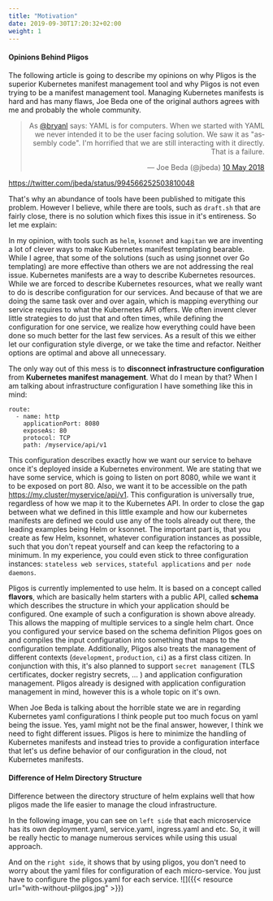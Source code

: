 ```yaml
---
title: "Motivation"
date: 2019-09-30T17:20:32+02:00
weight: 1
---
```


#### Opinions Behind Pligos

The following article is going to describe my opinions on why Pligos is the superior Kubernetes manifest management tool and why Pligos is not even trying to be a manifest management tool. Managing Kubernetes manifests is hard and has many flaws, Joe Beda one of the original authors agrees with me and probably the whole community.

<div style="text-align: right">  

<blockquote class="twitter-tweet" data-lang="en-gb"><p lang="en" dir="ltr">As <a href="https://twitter.com/bryanl?ref_src=twsrc%5Etfw">@bryanl</a> says: YAML is for computers. When we started with YAML we never intended it to be the user facing solution. We saw it as &quot;assembly code&quot;. I&#39;m horrified that we are still interacting with it directly. That is a failure.</p>&mdash; Joe Beda (@jbeda) <a href="https://twitter.com/jbeda/status/994566252503810048?ref_src=twsrc%5Etfw">10 May 2018</a></blockquote>
<script async src="https://platform.twitter.com/widgets.js" charset="utf-8"></script>
 
 
</div>


<https://twitter.com/jbeda/status/994566252503810048>

That's why an abundance of tools have been published to mitigate this problem. However I believe, while there are tools, such as `draft.sh` that are fairly close, there is no solution which fixes this issue in it's entireness. So let me explain:

In my opinion, with tools such as `helm`, `ksonnet` and `kapitan` we are inventing a lot of clever ways to make Kubernetes manifest templating bearable. While I agree, that some of the solutions (such as using jsonnet over Go templating) are more effective than others we are not addressing the real issue. Kubernetes manifests are a way to describe Kubernetes resources. While we are forced to describe Kubernetes resources, what we really want to do is describe configuration for our services. And because of that we are doing the same task over and over again, which is mapping everything our service requires to what the Kubernetes API offers. We often invent clever little strategies to do just that and often times, while defining the configuration for one service, we realize how everything could have been done so much better for the last few services. As a result of this we either let our configuration style diverge, or we take the time and refactor. Neither options are optimal and above all unnecessary.

The only way out of this mess is to **disconnect infrastructure configuration** from **Kubernetes manifest management**. What do I mean by that? When I am talking about infrastructure configuration I have something like this in mind:

    route:
      - name: http
        applicationPort: 8080
        exposeAs: 80
        protocol: TCP
        path: /myservice/api/v1

This configuration describes exactly how we want our service to behave once it's deployed inside a Kubernetes environment. We are stating that we have some service, which is going to listen on port 8080, while we want it to be exposed on port 80. Also, we want it to be accessible on the path <https://my.cluster/myservice/api/v1>. This configuration is universally true, regardless of how we map it to the Kubernetes API. In order to close the gap between what we defined in this little example and how our kubernetes manifests are defined we could use any of the tools already out there, the leading examples being Helm or ksonnet. The important part is, that you create as few Helm, ksonnet, whatever configuration instances as possible, such that you don't repeat yourself and can keep the refactoring to a minimum. In my experience, you could even stick to three configuration instances: `stateless web services`, `stateful applications` and `per node daemons`.

Pligos is currently implemented to use helm. It is based on a concept called **flavors**, which are basically helm starters with a public API, called **schema** which describes the structure in which your application should be configured. One example of such a configuration is shown above already. This allows the mapping of multiple services to a single helm chart. Once you configured your service based on the schema definition Pligos goes on and compiles the input configuration into something that maps to the configuration template. Additionally,  Pligos also treats the management of different contexts (`development`, `production`, `ci`) as a first class citizen. In conjunction with this, it's also planned to support `secret management` (TLS certificates, docker registry secrets, &#x2026; ) and application configuration management. Pligos already is designed with application configuration management in mind, however this is a whole topic on it's own.

When Joe Beda is talking about the horrible state we are in regarding Kubernetes yaml configurations I think people put too much focus on yaml being the issue. Yes, yaml might not be the final answer, however, I think we need to fight different issues. Pligos is here to minimize  the handling of Kubernetes manifests and instead tries to provide a configuration interface that let's us define behavior of our configuration in the cloud, not Kubernetes manifests.


#### Difference of Helm Directory Structure

Difference between the directory structure of helm explains well that how pligos made the life easier to manage the cloud infrastructure.

In the following image, you can see on `left side` that each microservice has its own deployment.yaml, service.yaml, ingress.yaml and etc. So, it will be really hectic to manage numerous services while using this usual approach.

And on the `right side`, it shows that by using pligos, you don't need to worry about the yaml files for configuration of each micro-service. You just have to configure the pligos.yaml for each service.
![]({{< resource url="with-without-plilgos.jpg" >}})
